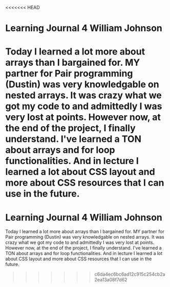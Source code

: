 <<<<<<< HEAD
# Learning Journal 4 William Johnson
Today I learned a lot more about arrays than I bargained for. MY partner for Pair programming (Dustin) was very knowledgable on nested arrays. It was crazy what we got my code to and admittedly I was very lost at points. However now, at the end of the project, I finally understand. I've learned a TON about arrays and for loop functionalities. And in lecture I learned a lot about CSS layout and more about CSS resources that I can use in the future.
=======
# Learning Journal 4 William Johnson
Today I learned a lot more about arrays than I bargained for. MY partner for Pair programming (Dustin) was very knowledgable on nested arrays. It was crazy what we got my code to and admittedly I was very lost at points. However now, at the end of the project, I finally understand. I've learned a TON about arrays and for loop functionalities. And in lecture I learned a lot about CSS layout and more about CSS resources that I can use in the future.
>>>>>>> c6da4ec6bc6ad12c915c254cb2a2ea13a08f7d62
